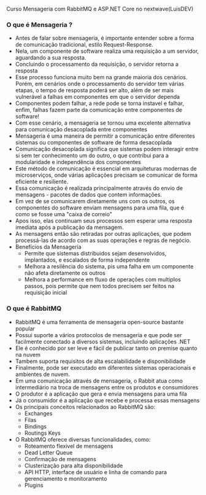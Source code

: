 Curso Mensageria com RabbitMQ e ASP.NET Core no nextwave(LuisDEV)

### O que é Mensageria ?
 - Antes de falar sobre mensageria, é importante entender sobre a forma de comunicação tradicional, estilo Request-Response.
 - Nela, um componente de software realiza uma requisição a um servidor, aguardando a sua resposta.
 - Concluindo o processamento da requisição, o servidor retorna a resposta
 - Esse processo funciona muito bem na grande maioria dos cenários. Porém, em cenários onde o processamento do servidor tem várias etapas, o tempo de resposta poderá ser alto, além  de ser mais vulnerável a falhas em componentes em que o servidor dependa
 - Componentes podem falhar, a rede pode se torna instavel e falhar, enfim, falhas fazem parte da comunicação entre componentes de software!
 - Com esse cenário, a mensageria se tornou uma excelente alternativa para comunicação desacoplada entre componentes
 - Mensageria é uma maneira de permitir a comunicação entre diferentes sistemas ou componentes de software de forma desacoplada
 - Comunicação desacoplada significa que sistemas podem interagir entre si sem ter conhecimento um do outro, o que contribui para a modularidade e independência dos componentes
 - Este método de comunicação é essencial em arquiteturas modernas de microserviços, onde várias aplicações precisam se comunicar de forma eficiente e resiliente.
 - Essa comunicação é realizada principalmente através do envio de mensagens - pacotes de dados que contem informações.
 - Em vez de se comunicarem diretamente uns com os outros, os componentes do software enviam mensagens para uma fila, que é como se fosse uma "caixa de correio"
 - Apos isso, elas continuam seus processos sem esperar uma resposta imediata após a publicação da mensagem.
 - As mensagens então são retiradas por outras aplicações, que podem processá-las de acordo com as suas operações e regras de negócio.
 - Benefícios da Mensageria
   - Permite que sistemas distribuidos sejam desenvolvidos, implantados, e escalados de forma independente
   - Melhora a resilência do sistema, pis uma falha em um componente não afeta diretamente os outros
   - Melhora a performance em fluxo de operações com multiplos passos, pois permite que nem todos precisem ser feitos na requisição inicial
   
### O que é RabbitMQ
 - RabbitMQ é uma ferramenta de mensageria open-source bastante popular
 - Possui suporte a vários protocolos de mensageria e que pode ser facilmente conectado a diversos sistemas, incluindo aplicações .NET
 - Ele é conhecido por ser leve e fácil de publicar tanto on premise quanto na nuvem
 - Tambem suporta requisitos de alta escalabilidade e disponibilidade
 - Finalmente, pode ser executado em diferentes sistemas operacionais e ambientes de nuvem.
 - Em uma comunicação através de mensageria, o Rabbit atua como intermediário na troca de mensagens entre os produtos e consumidores
 - O produtor é a aplicação que gera e envia mensagens para uma fila
 - Já o consumidor é a aplicação que recebe e processa essas mensagens
 - Os principais conceitos relacionados ao RabbitMQ são:
   - Exchanges
   - Filas
   - Bindings
   - Routings Keys
 - O RabbitMQ oferece diversas funcionalidades, como:
   - Roteamento flexivel de mensagens
   - Dead Letter Queue
   - Confirmação de mensagens
   - Clusterização para alta disponibilidade
   - API HTTP, interface de usuário e linha de comando para gerenciamento e monitoramento
   - Plugins
